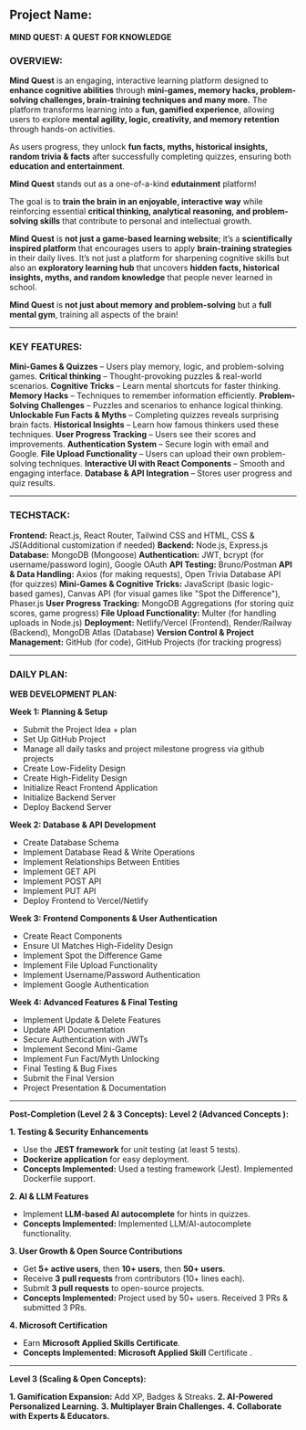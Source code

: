 
## **Project Name**:
**MIND QUEST: A QUEST FOR KNOWLEDGE**

### OVERVIEW:

**Mind Quest** is an engaging, interactive learning platform designed to **enhance cognitive abilities** through **mini-games, memory hacks, problem-solving challenges,  brain-training techniques and many more.** The platform transforms learning into a **fun, gamified experience**, allowing users to explore **mental agility, logic, creativity, and memory retention** through hands-on activities.

As users progress, they unlock **fun facts, myths, historical insights, random trivia & facts** after successfully completing quizzes, ensuring both **education and entertainment**. 

**Mind Quest** stands out as a one-of-a-kind **edutainment** platform! 

The goal is to **train the brain in an enjoyable, interactive way** while reinforcing essential **critical thinking, analytical reasoning, and problem-solving skills** that contribute to personal and intellectual growth.

**Mind Quest** is **not just a game-based learning website**; it’s a **scientifically inspired platform** that encourages users to apply **brain-training strategies** in their daily lives. It’s not just a platform for sharpening cognitive skills but also an **exploratory learning hub** that uncovers **hidden facts, historical insights, myths, and random knowledge** that people never learned in school.

**Mind Quest** is **not just about memory and problem-solving** but a **full mental gym**, training all aspects of the brain! 

---
 
### **KEY FEATURES:**

**Mini-Games & Quizzes** – Users play memory, logic, and problem-solving games.
**Critical thinking** – Thought-provoking puzzles & real-world scenarios.
**Cognitive Tricks** – Learn mental shortcuts for faster thinking.
**Memory Hacks** – Techniques to remember information efficiently.
**Problem-Solving Challenges** – Puzzles and scenarios to enhance logical thinking.
**Unlockable Fun Facts & Myths** – Completing quizzes reveals surprising brain facts.
**Historical Insights** – Learn how famous thinkers used these techniques.
**User Progress Tracking** – Users see their scores and improvements.
**Authentication System** – Secure login with email and Google.
**File Upload Functionality** – Users can upload their own problem-solving techniques.
**Interactive UI with React Components** – Smooth and engaging interface.
**Database & API Integration** – Stores user progress and quiz results.

---

### **TECHSTACK:** 

**Frontend:** React.js, React Router, Tailwind CSS and HTML, CSS & JS(Additional customization if needed)
**Backend:** Node.js, Express.js
**Database:** MongoDB (Mongoose)
**Authentication:** JWT, bcrypt (for username/password login), Google OAuth
**API Testing:** Bruno/Postman
**API & Data Handling:** Axios (for making requests), Open Trivia Database API (for quizzes)
**Mini-Games & Cognitive Tricks:** JavaScript (basic logic-based games), Canvas API (for visual games like "Spot the Difference"), Phaser.js
**User Progress Tracking:** MongoDB Aggregations (for storing quiz scores, game progress)
**File Upload Functionality:** Multer (for handling uploads in Node.js)
**Deployment:** Netlify/Vercel (Frontend), Render/Railway (Backend), MongoDB Atlas (Database)
**Version Control & Project Management:** GitHub (for code), GitHub Projects (for tracking progress)

---

### DAILY PLAN:

**WEB DEVELOPMENT PLAN:**

**Week 1: Planning & Setup**
- Submit the Project Idea + plan
- Set Up GitHub Project
- Manage all daily tasks and project milestone progress via github projects
- Create Low-Fidelity Design
- Create High-Fidelity Design
- Initialize React Frontend Application
- Initialize Backend Server
- Deploy Backend Server

**Week 2: Database & API Development**
- Create Database Schema
- Implement Database Read & Write Operations
- Implement Relationships Between Entities
- Implement GET API
- Implement POST API
- Implement PUT API
- Deploy Frontend to Vercel/Netlify
 

**Week 3: Frontend Components & User Authentication**
- Create React Components
- Ensure UI Matches High-Fidelity Design
- Implement Spot the Difference Game
- Implement File Upload Functionality
- Implement Username/Password Authentication
- Implement Google Authentication

**Week 4: Advanced Features & Final Testing**
- Implement Update & Delete Features
- Update API Documentation
- Secure Authentication with JWTs
- Implement Second Mini-Game
- Implement Fun Fact/Myth Unlocking
- Final Testing & Bug Fixes
- Submit the Final Version
- Project Presentation & Documentation

---

**Post-Completion (Level 2 & 3 Concepts):**
**Level 2 (Advanced Concepts ):**

**1️. Testing & Security Enhancements**
- Use the **JEST framework** for unit testing (at least 5 tests).
- **Dockerize application** for easy deployment.
- **Concepts Implemented:**
      Used a testing framework (Jest).
      Implemented Dockerfile support.


**2️. AI & LLM Features**
- Implement **LLM-based AI autocomplete** for hints in quizzes.
- **Concepts Implemented:**
      Implemented LLM/AI-autocomplete functionality.


**3️. User Growth & Open Source Contributions**
- Get **5+ active users**, then **10+ users**, then **50+ users**.
- Receive **3 pull requests** from contributors (10+ lines each).
- Submit **3 pull requests** to open-source projects.
- **Concepts Implemented:**
      Project used by 50+ users.
      Received 3 PRs & submitted 3 PRs.

      
**4️. Microsoft Certification**
- Earn **Microsoft Applied Skills Certificate**.
- **Concepts Implemented:**
     **Microsoft Applied Skill** Certificate .

---

 **Level 3 (Scaling & Open Concepts):**

 **1. Gamification Expansion:** Add XP, Badges & Streaks.
 **2. AI-Powered Personalized Learning.**
 **3. Multiplayer Brain Challenges.**
 **4. Collaborate with Experts & Educators.**

